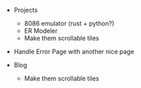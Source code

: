 - Projects
  - 8086 emulator (rust + python?)
  - ER Modeler
  - Make them scrollable tiles

- Handle Error Page with another nice page

- Blog
  - Make them scrollable tiles


